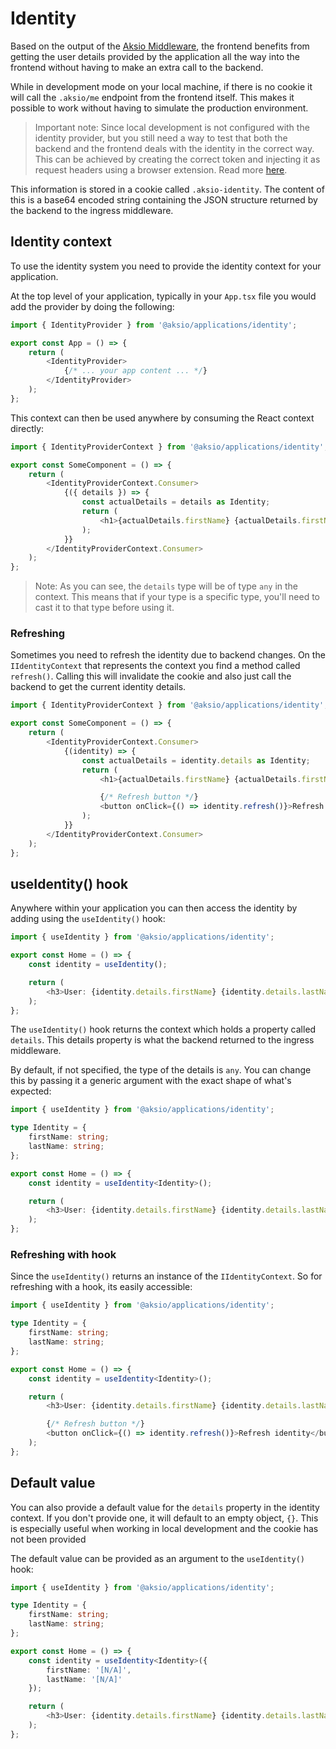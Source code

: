 # Identity

Based on the output of the [Aksio Middleware](https://github.com/aksio-insurtech/IngressMiddleware), the frontend benefits from
getting the user details provided by the application all the way into the frontend without having to make an extra call to the
backend.

While in development mode on your local machine, if there is no cookie it will call the `.aksio/me` endpoint from the frontend
itself. This makes it possible to work without having to simulate the production environment.

> Important note: Since local development is not configured with the identity provider, but you still need a way to test that both the backend and the frontend
> deals with the identity in the correct way. This can be achieved by creating the correct token and injecting it as request headers using
> a browser extension. Read more [here](../generating-principal.md).

This information is stored in a cookie called `.aksio-identity`. The content of this is a base64 encoded string containing the
JSON structure returned by the backend to the ingress middleware.

## Identity context

To use the identity system you need to provide the identity context for your application.

At the top level of your application, typically in your `App.tsx` file you would add the provider by doing the following:

```typescript
import { IdentityProvider } from '@aksio/applications/identity';

export const App = () => {
    return (
        <IdentityProvider>
            {/* ... your app content ... */}
        </IdentityProvider>
    );
};
```

This context can then be used anywhere by consuming the React context directly:

```typescript
import { IdentityProviderContext } from '@aksio/applications/identity';

export const SomeComponent = () => {
    return (
        <IdentityProviderContext.Consumer>
            {({ details }) => {
                const actualDetails = details as Identity;
                return (
                    <h1>{actualDetails.firstName} {actualDetails.firstName}</h1>
                );
            }}
        </IdentityProviderContext.Consumer>
    );
};
```

> Note: As you can see, the `details` type will be of type `any` in the context. This means that if your type is
> a specific type, you'll need to cast it to that type before using it.

### Refreshing

Sometimes you need to refresh the identity due to backend changes. On the `IIdentityContext` that represents
the context you find a method called `refresh()`. Calling this will invalidate the cookie and also just call
the backend to get the current identity details.

```typescript
import { IdentityProviderContext } from '@aksio/applications/identity';

export const SomeComponent = () => {
    return (
        <IdentityProviderContext.Consumer>
            {(identity) => {
                const actualDetails = identity.details as Identity;
                return (
                    <h1>{actualDetails.firstName} {actualDetails.firstName}</h1>

                    {/* Refresh button */}
                    <button onClick={() => identity.refresh()}>Refresh identity</button>
                );
            }}
        </IdentityProviderContext.Consumer>
    );
};
```

## useIdentity() hook

Anywhere within your application you can then access the identity by adding using the `useIdentity()` hook:

```typescript
import { useIdentity } from '@aksio/applications/identity';

export const Home = () => {
    const identity = useIdentity();

    return (
        <h3>User: {identity.details.firstName} {identity.details.lastName}</h3>
    );
};
```

The `useIdentity()` hook returns the context which holds a property called `details`. This details property is what the backend
returned to the ingress middleware.

By default, if not specified, the type of the details is `any`. You can change this by passing it a generic argument with
the exact shape of what's expected:

```typescript
import { useIdentity } from '@aksio/applications/identity';

type Identity = {
    firstName: string;
    lastName: string;
};

export const Home = () => {
    const identity = useIdentity<Identity>();

    return (
        <h3>User: {identity.details.firstName} {identity.details.lastName}</h3>
    );
};
```

### Refreshing with hook

Since the `useIdentity()` returns an instance of the `IIdentityContext`. So for refreshing with a hook, its easily
accessible:

```typescript
import { useIdentity } from '@aksio/applications/identity';

type Identity = {
    firstName: string;
    lastName: string;
};

export const Home = () => {
    const identity = useIdentity<Identity>();

    return (
        <h3>User: {identity.details.firstName} {identity.details.lastName}</h3>

        {/* Refresh button */}
        <button onClick={() => identity.refresh()}>Refresh identity</button>
    );
};
```

## Default value

You can also provide a default value for the `details` property in the identity context.
If you don't provide one, it will default to an empty object, `{}`.
This is especially useful when working in local development and the cookie has not been provided

The default value can be provided as an argument to the `useIdentity()` hook:

```typescript
import { useIdentity } from '@aksio/applications/identity';

type Identity = {
    firstName: string;
    lastName: string;
};

export const Home = () => {
    const identity = useIdentity<Identity>({
        firstName: '[N/A]',
        lastName: '[N/A]'
    });

    return (
        <h3>User: {identity.details.firstName} {identity.details.lastName}</h3>
    );
};
```
